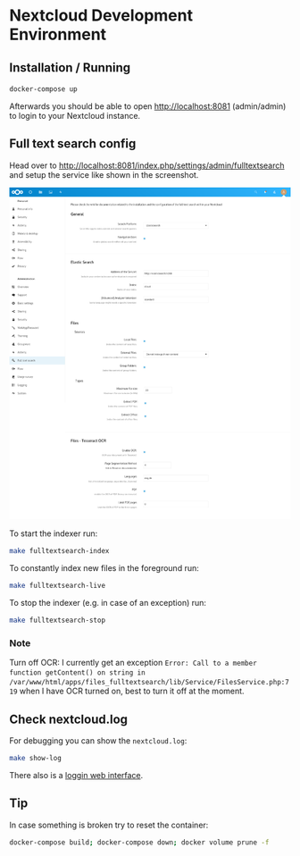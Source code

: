 # Nextcloud Development Environment

## Installation / Running

```bash
docker-compose up
```

Afterwards you should be able to open <http://localhost:8081> (admin/admin) to
login to your Nextcloud instance.

## Full text search config

Head over to <http://localhost:8081/index.php/settings/admin/fulltextsearch> and setup the service like shown in the screenshot.

![nextcloud-fulltextsearch-config](nextcloud-fulltextsearch-config.png)

To start the indexer run:

```bash
make fulltextsearch-index
```

To constantly index new files in the foreground run:

```bash
make fulltextsearch-live
```

To stop the indexer (e.g. in case of an exception) run:

```bash
make fulltextsearch-stop
```

### Note

Turn off OCR: I currently get an exception
`Error: Call to a member function getContent() on string in /var/www/html/apps/files_fulltextsearch/lib/Service/FilesService.php:719`
when I have OCR turned on, best to turn it off at the moment.

## Check nextcloud.log

For debugging you can show the `nextcloud.log`:

```bash
make show-log
```

There also is a [loggin web interface](http://localhost:8081/index.php/settings/admin/logging).

## Tip

In case something is broken try to reset the container:

```bash
docker-compose build; docker-compose down; docker volume prune -f
```